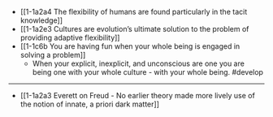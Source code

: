 - [[1-1a2a4 The flexibility of humans are found particularly in the tacit knowledge]]
- [[1-1a2e3 Cultures are evolution’s ultimate solution to the problem of providing adaptive flexibility]]
- [[1-1c6b You are having fun when your whole being is engaged in solving a problem]]
  - When your explicit, inexplicit, and unconscious are one you are being one with your whole culture - with your whole being. #develop 
---
- [[1-1a2a3 Everett on Freud - No earlier theory made more lively use of the notion of innate, a priori dark matter]]
